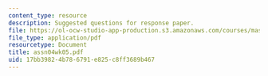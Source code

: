 ```yaml
---
content_type: resource
description: Suggested questions for response paper.
file: https://ol-ocw-studio-app-production.s3.amazonaws.com/courses/mas-961-seminar-on-deep-engagement-fall-2004/17bb39824b786791e825c8ff3689b467_assn04wk05.pdf
file_type: application/pdf
resourcetype: Document
title: assn04wk05.pdf
uid: 17bb3982-4b78-6791-e825-c8ff3689b467
---
```

